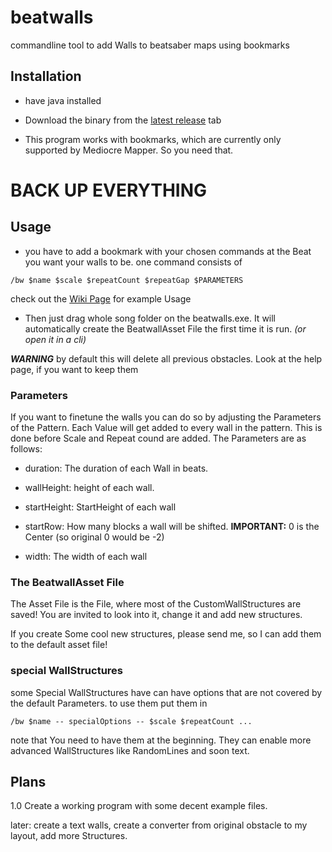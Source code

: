 # beatwalls

commandline tool to add Walls to beatsaber maps using bookmarks

## Installation
- have java installed

- Download the binary from the [latest release](https://github.com/spookyGh0st/beatwalls/releases) tab

- This program works with bookmarks, which are currently only supported by Mediocre Mapper. So you need that.

# BACK UP EVERYTHING

## Usage

- you have to add a bookmark with your chosen commands at the Beat you want your walls to be. 
one command consists of 

`/bw $name $scale $repeatCount $repeatGap $PARAMETERS`

check out the [Wiki Page](https://github.com/spookyGh0st/beatwalls/wiki) for example Usage

- Then just drag whole song folder on the beatwalls.exe. It will automatically create the BeatwallAsset File the first time it is run.
_(or open it in a cli)_

***WARNING*** by default this will delete all previous obstacles. Look at the help page, if you want to keep them

### Parameters

If you want to finetune the walls you can do so by adjusting the Parameters of the Pattern. Each Value will get added to every wall in the pattern. This is done before Scale and Repeat cound are added. The Parameters are as follows:

- duration: The duration of each Wall in beats.

- wallHeight: height of each wall.

- startHeight: StartHeight of each wall

- startRow: How many blocks a wall will be shifted.  __IMPORTANT:__ 0 is the Center (so original 0 would be -2)

- width: The width of each wall

### The BeatwallAsset File

The Asset File is the File, where most of the CustomWallStructures are saved! You are invited to look into it, change it and add new structures.

If you create Some cool new structures, please send me, so I can add them to the default asset file!

### special WallStructures

some Special WallStructures have can have options that are not covered by the default Parameters. to use them put them in

`/bw $name -- specialOptions -- $scale $repeatCount ...` 

note that You need to have them at the beginning. They can enable more advanced WallStructures like RandomLines and soon text.

## Plans

1.0 Create a working program with some decent example files.

later: create a text walls, create a converter from original obstacle to my layout, add more Structures.



